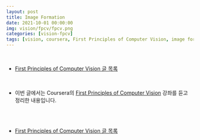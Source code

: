 ```yaml
---
layout: post
title: Image Formation
date: 2021-10-01 00:00:00
img: vision/fpcv/fpcv.png
categories: [vision-fpcv] 
tags: [vision, coursera, First Principles of Computer Vision, image formation] # add tag
---
```


<br>

- [First Principles of Computer Vision 글 목록](https://gaussian37.github.io/vision-fpcv-table/)

<br>

- 이번 글에서는 Coursera의 [First Principles of Computer Vision](https://www.coursera.org/specializations/firstprinciplesofcomputervision) 강좌를 듣고 정리한 내용입니다.

<br>




<br>

- [First Principles of Computer Vision 글 목록](https://gaussian37.github.io/vision-fpcv-table/)

<br>
